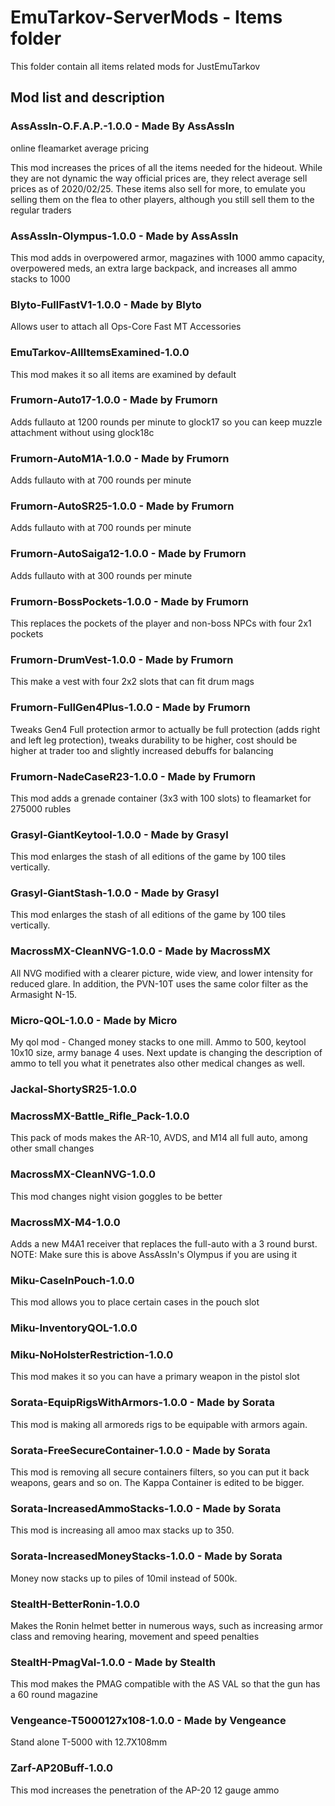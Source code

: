 # EmuTarkov-ServerMods - Items folder
This folder contain all items related mods for JustEmuTarkov

## Mod list and description

### AssAssIn-O.F.A.P.-1.0.0 - Made By AssAssIn
online fleamarket average pricing

This mod increases the prices of all the items needed for the hideout.
While they are not dynamic the way official prices are, they relect average sell prices as of 2020/02/25.
These items also sell for more, to emulate you selling them on the flea to other players, although you still sell them to the regular traders

### AssAssIn-Olympus-1.0.0 - Made by AssAssIn
This mod adds in overpowered armor, magazines with 1000 ammo capacity, overpowered meds, an extra large backpack, and increases all ammo stacks to 1000

### Blyto-FullFastV1-1.0.0 - Made by Blyto
Allows user to attach all Ops-Core Fast MT Accessories

### EmuTarkov-AllItemsExamined-1.0.0
This mod makes it so all items are examined by default

### Frumorn-Auto17-1.0.0 - Made by Frumorn
Adds fullauto at 1200 rounds per minute to glock17 so you can keep muzzle attachment without using glock18c

### Frumorn-AutoM1A-1.0.0 - Made by Frumorn
Adds fullauto with at 700 rounds per minute

### Frumorn-AutoSR25-1.0.0 - Made by Frumorn
Adds fullauto with at 700 rounds per minute

### Frumorn-AutoSaiga12-1.0.0 - Made by Frumorn
Adds fullauto with at 300 rounds per minute

### Frumorn-BossPockets-1.0.0 - Made by Frumorn
This replaces the pockets of the player and non-boss NPCs with four 2x1 pockets

### Frumorn-DrumVest-1.0.0 - Made by Frumorn
This make a vest with four 2x2 slots that can fit drum mags

### Frumorn-FullGen4Plus-1.0.0 - Made by Frumorn
Tweaks Gen4 Full protection armor to actually be full protection (adds right and left leg protection), tweaks durability to be higher, cost should be higher at trader too and slightly increased debuffs for balancing

### Frumorn-NadeCaseR23-1.0.0 - Made by Frumorn
This mod adds a grenade container (3x3 with 100 slots) to fleamarket for 275000 rubles

### Grasyl-GiantKeytool-1.0.0 - Made by Grasyl
This mod enlarges the stash of all editions of the game by 100 tiles vertically.

### Grasyl-GiantStash-1.0.0 - Made by Grasyl
This mod enlarges the stash of all editions of the game by 100 tiles vertically.

### MacrossMX-CleanNVG-1.0.0 - Made by MacrossMX
All NVG modified with a clearer picture, wide view, and lower intensity for reduced glare. 
In addition, the PVN-10T uses the same color filter as the Armasight N-15.

### Micro-QOL-1.0.0 - Made by Micro
My qol mod - Changed money stacks to one mill. Ammo to 500, keytool 10x10 size, army banage 4 uses. Next update is changing the description of ammo to tell you what it penetrates also other medical changes as well.

### Jackal-ShortySR25-1.0.0

### MacrossMX-Battle_Rifle_Pack-1.0.0
This pack of mods makes the AR-10, AVDS, and M14 all full auto, among other small changes

### MacrossMX-CleanNVG-1.0.0
This mod changes night vision goggles to be better

### MacrossMX-M4-1.0.0
Adds a new M4A1 receiver that replaces the full-auto with a 3 round burst. NOTE: Make sure this is above AssAssIn's Olympus if you are using it

### Miku-CaseInPouch-1.0.0
This mod allows you to place certain cases in the pouch slot

### Miku-InventoryQOL-1.0.0

### Miku-NoHolsterRestriction-1.0.0
This mod makes it so you can have a primary weapon in the pistol slot

### Sorata-EquipRigsWithArmors-1.0.0 - Made by Sorata
This mod is making all armoreds rigs to be equipable with armors again.

### Sorata-FreeSecureContainer-1.0.0 - Made by Sorata
This mod is removing all secure containers filters, so you can put it back weapons, gears and so on. The Kappa Container is edited to be bigger.

### Sorata-IncreasedAmmoStacks-1.0.0 - Made by Sorata
This mod is increasing all amoo max stacks up to 350.

### Sorata-IncreasedMoneyStacks-1.0.0 - Made by Sorata
Money now stacks up to piles of 10mil instead of 500k.

### StealtH-BetterRonin-1.0.0
Makes the Ronin helmet better in numerous ways, such as increasing armor class and removing hearing, movement and speed penalties

### StealtH-PmagVal-1.0.0 - Made by Stealth
This mod makes the PMAG compatible with the AS VAL so that the gun has a 60 round magazine

### Vengeance-T5000127x108-1.0.0 - Made by Vengeance
Stand alone T-5000 with 12.7X108mm 

### Zarf-AP20Buff-1.0.0
This mod increases the penetration of the AP-20 12 gauge ammo
